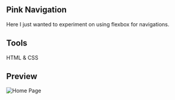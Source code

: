 ## Pink Navigation
Here I just wanted to experiment on using flexbox for navigations. 

## Tools
HTML & CSS

## Preview
![Home Page](<assets/img/Screenshot 2025-08-21 at 4.05.36 PM.png>)